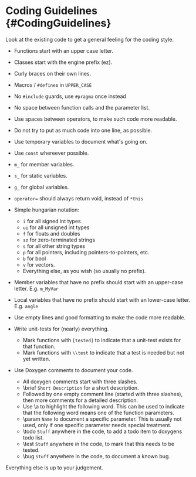 Coding Guidelines {#CodingGuidelines}
=================

Look at the existing code to get a general feeling for the coding style.

  * Functions start with an upper case letter.
  * Classes start with the engine prefix (ez).
  * Curly braces on their own lines.
  * Macros / `#define`s in `UPPER_CASE`
  * No `#include` guards, use `#pragma` once instead
  * No space between function calls and the parameter list.
  * Use spaces between operators, to make such code more readable.
  * Do not try to put as much code into one line, as possible.
  * Use temporary variables to document what's going on.
  * Use `const` whereever possible.
  * `m_` for member variables.
  * `s_` for static variables.
  * `g_` for global variables.
  * `operator=` should always return void, instead of `*this`
 
  * Simple hungarian notation:
    * `i` for all signed int types
    * `ui` for all unsigned int types
    * `f` for floats and doubles
    * `sz` for zero-terminated strings
    * `s` for all other string types
    * `p` for all pointers, including pointers-to-pointers, etc.
    * `b` for bool
    * `v` for vectors.
    * Everything else, as you wish (so usually no prefix).
  * Member variables that have no prefix should start with an upper-case letter. E.g. `m_MyVar`
  * Local variables that have no prefix should start with an lower-case letter. E.g. `angle`
    
  * Use empty lines and good formatting to make the code more readable.
  * Write unit-tests for (nearly) everything.
    * Mark functions with `[tested]` to indicate that a unit-test exists for that function.
    * Mark functions with `\\test` to indicate that a test is needed but not yet written.
  * Use Doxygen comments to document your code.
    * All doxygen comments start with three slashes.
    * \\brief `Short Description` for a short description.
    * Followed by one empty comment line (started with three slashes), then more comments for a detailed description.
    * Use \\a to highlight the following word. This can be used to indicate that the following word means one of the function parameters.
    * \\param `Name` to document a specific parameter. This is usually not used, only if one specific parameter needs special treatment.
    * \\todo `Stuff` anywhere in the code, to add a todo item to doxygens todo list.
    * \\test `Stuff` anywhere in the code, to mark that this needs to be tested.
    * \\bug `Stuff` anywhere in the code, to document a known bug.
  
Everything else is up to your judgement.
